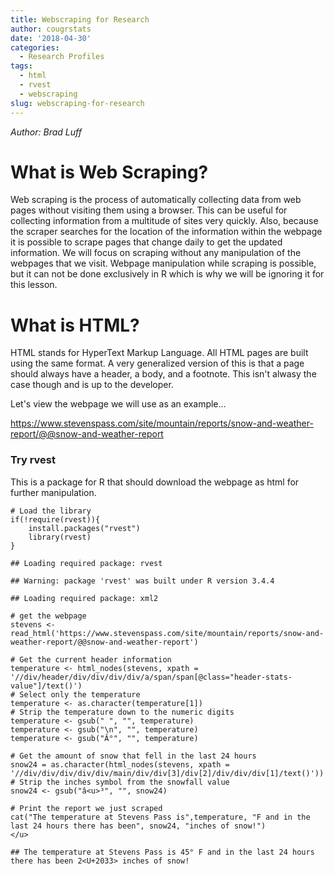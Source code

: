 ```yaml
---
title: Webscraping for Research
author: cougrstats
date: '2018-04-30'
categories:
  - Research Profiles
tags:
  - html
  - rvest
  - webscraping
slug: webscraping-for-research
---
```


_Author: Brad Luff_

# What is Web Scraping?

Web scraping is the process of automatically collecting data from web pages without visiting them using a browser. This can be useful for collecting information from a multitude of sites very quickly. Also, because the scraper searches for the location of the information within the webpage it is possible to scrape pages that change daily to get the updated information. We will focus on scraping without any manipulation of the webpages that we visit. Webpage manipulation while scraping is possible, but it can not be done exclusively in R which is why we will be ignoring it for this lesson.

# What is HTML?

HTML stands for HyperText Markup Language. All HTML pages are built using the same format. A very generalized version of this is that a page should always have a header, a body, and a footnote. This isn't alwasy the case though and is up to the developer.

Let's view the webpage we will use as an example...

<https://www.stevenspass.com/site/mountain/reports/snow-and-weather-report/@@snow-and-weather-report>

### Try rvest

This is a package for R that should download the webpage as html for further manipulation.

    # Load the library
    if(!require(rvest)){
        install.packages("rvest")
        library(rvest)
    }

    ## Loading required package: rvest

    ## Warning: package 'rvest' was built under R version 3.4.4

    ## Loading required package: xml2

    # get the webpage
    stevens <- read_html('https://www.stevenspass.com/site/mountain/reports/snow-and-weather-report/@@snow-and-weather-report')

    # Get the current header information
    temperature <- html_nodes(stevens, xpath = '//div/header/div/div/div/div/a/span/span[@class="header-stats-value"]/text()')
    # Select only the temperature
    temperature <- as.character(temperature[1])
    # Strip the temperature down to the numeric digits
    temperature <- gsub(" ", "", temperature)
    temperature <- gsub("\n", "", temperature)
    temperature <- gsub("Â°", "", temperature)

    # Get the amount of snow that fell in the last 24 hours
    snow24 = as.character(html_nodes(stevens, xpath = '//div/div/div/div/div/main/div/div[3]/div[2]/div/div/div[1]/text()'))
    # Strip the inches symbol from the snowfall value
    snow24 <- gsub("â<u>³", "", snow24)

    # Print the report we just scraped
    cat("The temperature at Stevens Pass is",temperature, "F and in the last 24 hours there has been", snow24, "inches of snow!")
    </u>

    ## The temperature at Stevens Pass is 45° F and in the last 24 hours there has been 2<U+2033> inches of snow!
